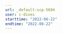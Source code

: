 ```yaml
---
url: _default:scp-5694
user: c-dives
starttime: "2022-06-22"
endtime: "2022-08-22"
---
```

<reserve />